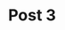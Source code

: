---
title: 'Post 3'
description: 'Lorem ipsum dolor sit amet consectetur adipisicing elit. Officia ea aperiam dolore deserunt mollitia excepturi cumque magnam dignissimos rerum fugiat eaque, voluptate sit magni facilis! Pariatur, sequi. Voluptatem, perferendis inventore.'
tags: ['PHP', 'JavaScript']
---